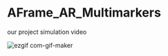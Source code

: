 # AFrame_AR_Multimarkers
our project simulation video

![ezgif com-gif-maker](https://user-images.githubusercontent.com/64125735/100549996-0be82080-32ba-11eb-8d91-f91d605fabda.gif)
